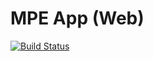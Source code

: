 # MPE App (Web)

[![Build Status](https://travis-ci.org/guilhermedelemos/mpe-app-web.svg?branch=master)](https://travis-ci.org/guilhermedelemos/mpe-app-web)
